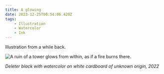 ```yaml
---
title: A glowing
date: 2023-12-25T00:54:06.420Z
tags:
    - Illustration
    - Watercolor
    - Ink
---
```

Illustration from a while back.

![A ruin of a tower glows from within, as if a fire burns there.](/img/ruin.png)

_Deleter black with watercolor on white cardboard of unknown origin, 2022_
